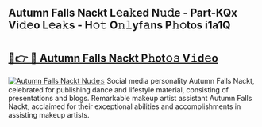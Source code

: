 ## Autumn Falls Nackt L𝚎a𝚔ed N𝚞𝚍e - Part-KQx Vi𝚍𝚎o L𝚎a𝚔s - H𝚘𝚝 O𝚗𝚕yf𝚊ns P𝚑𝚘tos i1a1Q

# <h2><a href="http://kfefdh.oniu.top/?m=Autumn+Falls+Nackt">🔗👉 🔴 Autumn Falls Nackt P𝚑ot𝚘𝚜 V𝚒d𝚎o</a></h2>

[![Autumn Falls Nackt Nu𝚍e𝚜](https://i.imgur.com/0qMVB7G.gif)](http://kfefdh.oniu.top/?m=Autumn+Falls+Nackt)
Social media personality Autumn Falls Nackt, celebrated for publishing dance and lifestyle material, consisting of presentations and blogs. Remarkable makeup artist assistant Autumn Falls Nackt, acclaimed for their exceptional abilities and accomplishments in assisting makeup artists.  

